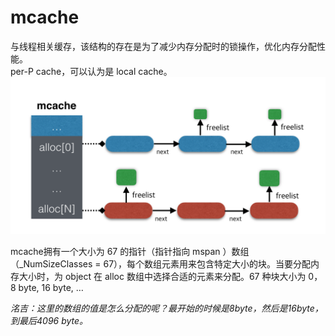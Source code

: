 # mcache

与线程相关缓存，该结构的存在是为了减少内存分配时的锁操作，优化内存分配性能。  
per-P cache，可以认为是 local cache。![](../../../.gitbook/assets/golang数据结构关系图.png)

mcache拥有一个大小为 67 的指针（指针指向 mspan ）数组（\_NumSizeClasses = 67），每个数组元素用来包含特定大小的块。当要分配内存大小时，为 object 在 alloc 数组中选择合适的元素来分配。67 种块大小为 0，8 byte, 16 byte, …

_洺吉：这里的数组的值是怎么分配的呢？最开始的时候是8byte，然后是16byte，到最后4096 byte。_

